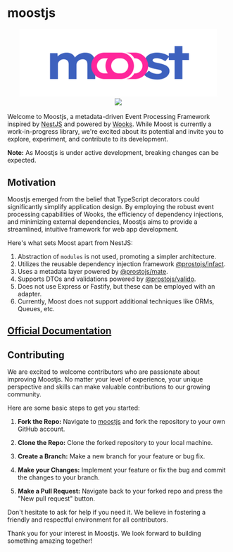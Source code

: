 # moostjs

<p align="center">
<img src="https://github.com/moostjs/moostjs/blob/main/moost-logo.png" width="450px"><br>
<a  href="https://github.com/moostjs/moostjs/blob/main/LICENSE">
    <img src="https://img.shields.io/badge/License-MIT-green?style=for-the-badge" />
</a>
</p>

Welcome to Moostjs, a metadata-driven Event Processing Framework inspired by [NestJS](https://nestjs.com/) and powered by [Wooks](https://wooks.moost.org). While Moost is currently a work-in-progress library, we're excited about its potential and invite you to explore, experiment, and contribute to its development. 

**Note:** As Moostjs is under active development, breaking changes can be expected.

## Motivation

Moostjs emerged from the belief that TypeScript decorators could significantly simplify application design. By employing the robust event processing capabilities of Wooks, the efficiency of dependency injections, and minimizing external dependencies, Moostjs aims to provide a streamlined, intuitive framework for web app development.

Here's what sets Moost apart from NestJS:

1. Abstraction of `modules` is not used, promoting a simpler architecture.
2. Utilizes the reusable dependency injection framework [@prostojs/infact](https://github.com/prostojs/infact).
3. Uses a metadata layer powered by [@prostojs/mate](https://github.com/prostojs/mate).
4. Supports DTOs and validations powered by [@prostojs/valido](https://github.com/prostojs/valido).
5. Does not use Express or Fastify, but these can be employed with an adapter.
6. Currently, Moost does not support additional techniques like ORMs, Queues, etc.

## [Official Documentation](https://moost.org/)

## Contributing

We are excited to welcome contributors who are passionate about improving Moostjs. No matter your level of experience, your unique perspective and skills can make valuable contributions to our growing community.

Here are some basic steps to get you started:

1. **Fork the Repo:** Navigate to [moostjs](https://github.com/moostjs/moostjs) and fork the repository to your own GitHub account.

2. **Clone the Repo:** Clone the forked repository to your local machine.

3. **Create a Branch:** Make a new branch for your feature or bug fix.

4. **Make your Changes:** Implement your feature or fix the bug and commit the changes to your branch.

5. **Make a Pull Request:** Navigate back to your forked repo and press the "New pull request" button.

Don't hesitate to ask for help if you need it. We believe in fostering a friendly and respectful environment for all contributors.

Thank you for your interest in Moostjs. We look forward to building something amazing together!
